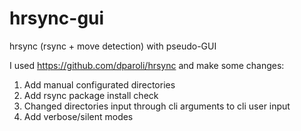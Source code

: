# hrsync-gui
hrsync (rsync + move detection) with pseudo-GUI

I used https://github.com/dparoli/hrsync and make some changes:
1. Add manual configurated directories
2. Add rsync package install check
3. Changed directories input through cli arguments to cli user input
4. Add verbose/silent modes
